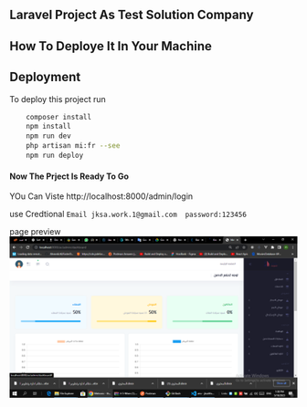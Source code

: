 ## Laravel Project As Test Solution Company

## How To Deploye It In Your Machine

## Deployment

To deploy this project run

```bash
    composer install
    npm install
    npm run dev
    php artisan mi:fr --see
    npm run deploy
```

#### Now The Prject Is Ready To Go

YOu Can Viste http://localhost:8000/admin/login

use Credtional
`Email jksa.work.1@gmail.com 
password:123456`

page preview
![The System ](./public/readmeImage.PNG)
